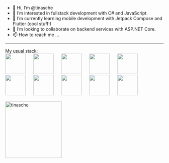 - 👋 Hi, I’m @tinasche
- 👀 I’m interested in fullstack development with C# and JavaScript.
- 🌱 I’m currently learning mobile development with Jetpack Compose and Flutter (cool stuff!) 
- 💞️ I’m looking to collaborate on backend services with ASP.NET Core.  
- 📫 How to reach me ...
<hr>
My usual stack:
<div>
<img src="https://cdn.jsdelivr.net/gh/devicons/devicon/icons/dotnetcore/dotnetcore-original.svg" style="margin-right:20px;" width="65px"/>
<img src="https://cdn.jsdelivr.net/gh/devicons/devicon/icons/postgresql/postgresql-original-wordmark.svg" style="margin-right:20px;" width="65px"/>
<img src="https://cdn.jsdelivr.net/gh/devicons/devicon/icons/vuejs/vuejs-plain-wordmark.svg" style="margin-right:20px;" width="65px"/>
<img src="https://cdn.jsdelivr.net/gh/devicons/devicon/icons/azure/azure-original.svg" style="margin-right:20px;" width="65px" />         
<img src="https://cdn.jsdelivr.net/gh/devicons/devicon/icons/codeigniter/codeigniter-plain.svg" style="margin-right:20px;" width="65px" />
<img src="https://cdn.jsdelivr.net/gh/devicons/devicon/icons/typescript/typescript-original.svg" style="margin-right:20px;" width="65px"/>
<img src="https://cdn.jsdelivr.net/gh/devicons/devicon/icons/microsoftsqlserver/microsoftsqlserver-plain-wordmark.svg" style="margin-right:20px;" width="65px"/>
<img src="https://cdn.jsdelivr.net/gh/devicons/devicon/icons/nestjs/nestjs-plain.svg" style="margin-right:20px;" width="65px"/>
<img src="https://cdn.jsdelivr.net/gh/devicons/devicon/icons/kotlin/kotlin-plain.svg" style="margin-right:20px;" width="65px" /> 
<img src="https://cdn.jsdelivr.net/gh/devicons/devicon/icons/flutter/flutter-plain.svg" style="margin-right:20px;" width="65px" />
<br>
<br>
<img height="180em" show_icons=true align="center" src="https://github-readme-stats.vercel.app/api/top-langs?username=tinasche&show_icons=true&locale=en&layout=compact&langs_count=8&theme=vue" alt="tinasche"/>
</div>     
